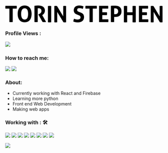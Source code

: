 <!-- ![Name](https://github.com/sharannyobasu/sharannyobasu/blob/master/Hello(1).gif) -->
![Name](https://github.com/torin-stephen/torin-stephen/blob/main/Name.png)


 ### Profile Views :<br>
  <img src="https://profile-counter.glitch.me/torin-stephen/count.svg" />


### How to reach me:

<img src="https://img.shields.io/badge/tkmsmc@gmail.com-%23D14836.svg?&style=for-the-badge&logo=gmail&logoColor=white" href="mailto:tkmsmc@gmail.com">   <a  href="https://www.instagram.com/torin_stephen/"><img src="https://img.shields.io/badge/@torin_stephen-%23E4405F.svg?&style=for-the-badge&logo=instagram&logoColor=white"></a>

### About:

- Currently working with React and Firebase
- Learning more python
- Front end Web Development
- Making web apps


### Working with : 🛠
   <img src="https://img.shields.io/badge/python%20-%2314354C.svg?&style=for-the-badge&logo=python&logoColor=white">   <img src="https://img.shields.io/badge/javascript%20-%23323330.svg?&style=for-the-badge&logo=javascript&logoColor=%23F7DF1E">   <img src="https://img.shields.io/badge/html5%20-%23E34F26.svg?&style=for-the-badge&logo=html5&logoColor=white">   <img src="https://img.shields.io/badge/css3%20-%231572B6.svg?&style=for-the-badge&logo=css3&logoColor=white">   <img src="https://img.shields.io/badge/react%20-%2320232a.svg?&style=for-the-badge&logo=react&logoColor=%2361DAFB">   <img src="https://img.shields.io/badge/bootstrap%20-%23563D7C.svg?&style=for-the-badge&logo=bootstrap&logoColor=white">   <img src="https://img.shields.io/badge/git%20-%23F05033.svg?&style=for-the-badge&logo=git&logoColor=white"/>   <img src="http://img.shields.io/badge/-VS%20Code-000000?style=for-the-badge&logo=Visual-studio-code&logoColor=blue">

<img src="https://github-readme-stats.vercel.app/api?username=torin-stephen&show_icons=true&title_color=03fc90&icon_color=03fc90&text_color=03fc90&bg_color=002b19">
